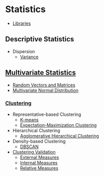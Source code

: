 # Statistics
- [Libraries](Libraries.md)

## Descriptive Statistics
- Dispersion
  - [Variance](Descriptive/Dispersion/Variance.md)

## [Multivariate Statistics](Multivariate/README.md)
- [Random Vectors and Matrices](Multivariate/Random%20Vectors%20and%20Matrices.md)
- [Multivariate Normal Distribution](Multivariate/Multivariate%20Normal%20Distribution.md)

### [Clustering](Multivariate/Clustering/README.md)
- Representative-based Clustering
  - [K-means](Multivariate/Clustering/Representative-based%20Clustering/K-means.md)
  - [Expectation-Maximization Clustering](Multivariate/Clustering/Representative-based%20Clustering/Expectation-Maximization%20Clustering.md)
- Hierarchical Clustering
  - [Agglomerative Hierarchical Clustering](Multivariate/Clustering/Hierarchical%20Clustering/Agglomerative%20Hierarchical%20Clustering.md)
- Density-based Clustering
  - [DBSCAN](Multivariate/Clustering/Density-based%20Clustering/DBSCAN.md)
- [Clustering Validation](Multivariate/Clustering/Validation/README.md)
  - [External Measures](Multivariate/Clustering/Validation/External%20Measures.md)
  - [Internal Measures](Multivariate/Clustering/Validation/Internal%20Measures.md)
  - [Relative Measures](Multivariate/Clustering/Validation/Relative%20Measures.md)